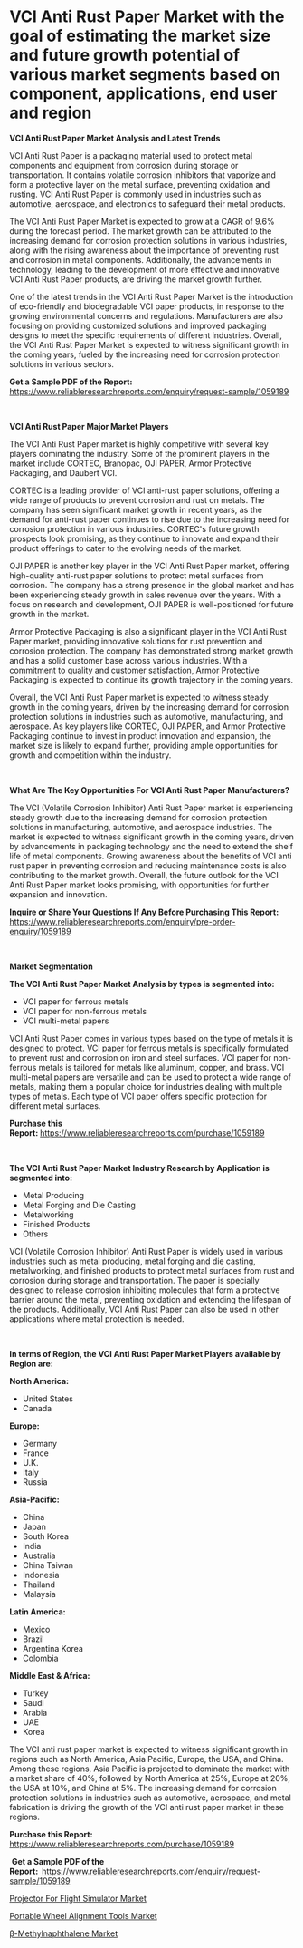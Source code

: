 <p><h1>VCI Anti Rust Paper Market with the goal of estimating the market size and future growth potential of various market segments based on component, applications, end user and region</h1></p><p><strong>VCI Anti Rust Paper Market Analysis and Latest Trends</strong></p>
<p><p>VCI Anti Rust Paper is a packaging material used to protect metal components and equipment from corrosion during storage or transportation. It contains volatile corrosion inhibitors that vaporize and form a protective layer on the metal surface, preventing oxidation and rusting. VCI Anti Rust Paper is commonly used in industries such as automotive, aerospace, and electronics to safeguard their metal products.</p><p>The VCI Anti Rust Paper Market is expected to grow at a CAGR of 9.6% during the forecast period. The market growth can be attributed to the increasing demand for corrosion protection solutions in various industries, along with the rising awareness about the importance of preventing rust and corrosion in metal components. Additionally, the advancements in technology, leading to the development of more effective and innovative VCI Anti Rust Paper products, are driving the market growth further.</p><p>One of the latest trends in the VCI Anti Rust Paper Market is the introduction of eco-friendly and biodegradable VCI paper products, in response to the growing environmental concerns and regulations. Manufacturers are also focusing on providing customized solutions and improved packaging designs to meet the specific requirements of different industries. Overall, the VCI Anti Rust Paper Market is expected to witness significant growth in the coming years, fueled by the increasing need for corrosion protection solutions in various sectors.</p></p>
<p><strong>Get a Sample PDF of the Report:&nbsp;</strong> <a href="https://www.reliableresearchreports.com/enquiry/request-sample/1059189">https://www.reliableresearchreports.com/enquiry/request-sample/1059189</a></p>
<p>&nbsp;</p>
<p><strong>VCI Anti Rust Paper Major Market Players</strong></p>
<p><p>The VCI Anti Rust Paper market is highly competitive with several key players dominating the industry. Some of the prominent players in the market include CORTEC, Branopac, OJI PAPER, Armor Protective Packaging, and Daubert VCI. </p><p>CORTEC is a leading provider of VCI anti-rust paper solutions, offering a wide range of products to prevent corrosion and rust on metals. The company has seen significant market growth in recent years, as the demand for anti-rust paper continues to rise due to the increasing need for corrosion protection in various industries. CORTEC's future growth prospects look promising, as they continue to innovate and expand their product offerings to cater to the evolving needs of the market.</p><p>OJI PAPER is another key player in the VCI Anti Rust Paper market, offering high-quality anti-rust paper solutions to protect metal surfaces from corrosion. The company has a strong presence in the global market and has been experiencing steady growth in sales revenue over the years. With a focus on research and development, OJI PAPER is well-positioned for future growth in the market.</p><p>Armor Protective Packaging is also a significant player in the VCI Anti Rust Paper market, providing innovative solutions for rust prevention and corrosion protection. The company has demonstrated strong market growth and has a solid customer base across various industries. With a commitment to quality and customer satisfaction, Armor Protective Packaging is expected to continue its growth trajectory in the coming years.</p><p>Overall, the VCI Anti Rust Paper market is expected to witness steady growth in the coming years, driven by the increasing demand for corrosion protection solutions in industries such as automotive, manufacturing, and aerospace. As key players like CORTEC, OJI PAPER, and Armor Protective Packaging continue to invest in product innovation and expansion, the market size is likely to expand further, providing ample opportunities for growth and competition within the industry.</p></p>
<p>&nbsp;</p>
<p><strong>What Are The Key Opportunities For VCI Anti Rust Paper Manufacturers?</strong></p>
<p><p>The VCI (Volatile Corrosion Inhibitor) Anti Rust Paper market is experiencing steady growth due to the increasing demand for corrosion protection solutions in manufacturing, automotive, and aerospace industries. The market is expected to witness significant growth in the coming years, driven by advancements in packaging technology and the need to extend the shelf life of metal components. Growing awareness about the benefits of VCI anti rust paper in preventing corrosion and reducing maintenance costs is also contributing to the market growth. Overall, the future outlook for the VCI Anti Rust Paper market looks promising, with opportunities for further expansion and innovation.</p></p>
<p><strong>Inquire or Share Your Questions If Any Before Purchasing This Report:</strong> <a href="https://www.reliableresearchreports.com/enquiry/pre-order-enquiry/1059189">https://www.reliableresearchreports.com/enquiry/pre-order-enquiry/1059189</a></p>
<p>&nbsp;</p>
<p><strong>Market Segmentation</strong></p>
<p><strong>The VCI Anti Rust Paper Market Analysis by types is segmented into:</strong></p>
<p><ul><li>VCI paper for ferrous metals</li><li>VCI paper for non-ferrous metals</li><li>VCI multi-metal papers</li></ul></p>
<p><p>VCI Anti Rust Paper comes in various types based on the type of metals it is designed to protect. VCI paper for ferrous metals is specifically formulated to prevent rust and corrosion on iron and steel surfaces. VCI paper for non-ferrous metals is tailored for metals like aluminum, copper, and brass. VCI multi-metal papers are versatile and can be used to protect a wide range of metals, making them a popular choice for industries dealing with multiple types of metals. Each type of VCI paper offers specific protection for different metal surfaces.</p></p>
<p><strong>Purchase this Report:&nbsp;</strong><a href="https://www.reliableresearchreports.com/purchase/1059189">https://www.reliableresearchreports.com/purchase/1059189</a></p>
<p>&nbsp;</p>
<p><strong>The VCI Anti Rust Paper Market Industry Research by Application is segmented into:</strong></p>
<p><ul><li>Metal Producing</li><li>Metal Forging and Die Casting</li><li>Metalworking</li><li>Finished Products</li><li>Others</li></ul></p>
<p><p>VCI (Volatile Corrosion Inhibitor) Anti Rust Paper is widely used in various industries such as metal producing, metal forging and die casting, metalworking, and finished products to protect metal surfaces from rust and corrosion during storage and transportation. The paper is specially designed to release corrosion inhibiting molecules that form a protective barrier around the metal, preventing oxidation and extending the lifespan of the products. Additionally, VCI Anti Rust Paper can also be used in other applications where metal protection is needed.</p></p>
<p>&nbsp;</p>
<p><strong>In terms of Region, the VCI Anti Rust Paper Market Players available by Region are:</strong></p>
<p>
    <p> <strong> North America: </strong>
        <ul>
            <li>United States</li>
            <li>Canada</li>
        </ul>
        </p> 
    <p> <strong> Europe: </strong>
        <ul>
            <li>Germany</li>
            <li>France</li>
            <li>U.K.</li>
            <li>Italy</li>
            <li>Russia</li>
        </ul>
        </p> 
    <p> <strong> Asia-Pacific: </strong>
        <ul>
            <li>China</li>
            <li>Japan</li>
            <li>South Korea</li>
            <li>India</li>
            <li>Australia</li>
            <li>China Taiwan</li>
            <li>Indonesia</li>
            <li>Thailand</li>
            <li>Malaysia</li>
        </ul>
        </p> 
    <p> <strong> Latin America: </strong>
        <ul>
            <li>Mexico</li>
            <li>Brazil</li>
            <li>Argentina Korea</li>
            <li>Colombia</li>
        </ul>
        </p> 
    <p> <strong> Middle East & Africa: </strong>
        <ul>
            <li>Turkey</li>
            <li>Saudi</li>
            <li>Arabia</li>
            <li>UAE</li>
            <li>Korea</li>
        </ul>
    </p>
    </p>
<p><p>The VCI anti rust paper market is expected to witness significant growth in regions such as North America, Asia Pacific, Europe, the USA, and China. Among these regions, Asia Pacific is projected to dominate the market with a market share of 40%, followed by North America at 25%, Europe at 20%, the USA at 10%, and China at 5%. The increasing demand for corrosion protection solutions in industries such as automotive, aerospace, and metal fabrication is driving the growth of the VCI anti rust paper market in these regions.</p></p>
<p><strong>Purchase this Report: </strong><a href="https://www.reliableresearchreports.com/purchase/1059189">https://www.reliableresearchreports.com/purchase/1059189</a></p>
<p>&nbsp;<strong>Get a Sample PDF of the Report:&nbsp;&nbsp;</strong><a href="https://www.reliableresearchreports.com/enquiry/request-sample/1059189">https://www.reliableresearchreports.com/enquiry/request-sample/1059189</a></p>
<p><strong></strong></p>
<p><p><a href="https://view.publitas.com/reportprime-1/projector-for-flight-simulator-market-size-growth-outlook-from-2023-to-2030-projecting-at-markets-trends-analysis-by-application-regional-outlook-and-revenue/">Projector For Flight Simulator Market</a></p><p><a href="https://view.publitas.com/reportprime-1/portable-wheel-alignment-tools-market-size-and-growth-market-segmentation-regional-and-country-breakdowns-and-market-trends-for-period-from-2023-2030/">Portable Wheel Alignment Tools Market</a></p><p><a href="https://view.publitas.com/reportprime-1/b-methylnaphthalene-market-provides-a-comprehensive-analysis-including-a-macro-overview-of-the-market-as-well-as-micro-details-such-as-market-size-and-competitive-landscape/">β-Methylnaphthalene Market</a></p></p>